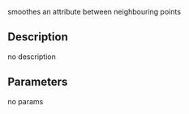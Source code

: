 smoothes an attribute between neighbouring points




## Description
no description
## Parameters
no params